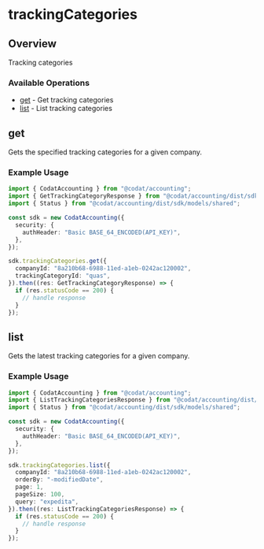 # trackingCategories

## Overview

Tracking categories

### Available Operations

* [get](#get) - Get tracking categories
* [list](#list) - List tracking categories

## get

Gets the specified tracking categories for a given company.

### Example Usage

```typescript
import { CodatAccounting } from "@codat/accounting";
import { GetTrackingCategoryResponse } from "@codat/accounting/dist/sdk/models/operations";
import { Status } from "@codat/accounting/dist/sdk/models/shared";

const sdk = new CodatAccounting({
  security: {
    authHeader: "Basic BASE_64_ENCODED(API_KEY)",
  },
});

sdk.trackingCategories.get({
  companyId: "8a210b68-6988-11ed-a1eb-0242ac120002",
  trackingCategoryId: "quas",
}).then((res: GetTrackingCategoryResponse) => {
  if (res.statusCode == 200) {
    // handle response
  }
});
```

## list

Gets the latest tracking categories for a given company.

### Example Usage

```typescript
import { CodatAccounting } from "@codat/accounting";
import { ListTrackingCategoriesResponse } from "@codat/accounting/dist/sdk/models/operations";
import { Status } from "@codat/accounting/dist/sdk/models/shared";

const sdk = new CodatAccounting({
  security: {
    authHeader: "Basic BASE_64_ENCODED(API_KEY)",
  },
});

sdk.trackingCategories.list({
  companyId: "8a210b68-6988-11ed-a1eb-0242ac120002",
  orderBy: "-modifiedDate",
  page: 1,
  pageSize: 100,
  query: "expedita",
}).then((res: ListTrackingCategoriesResponse) => {
  if (res.statusCode == 200) {
    // handle response
  }
});
```
